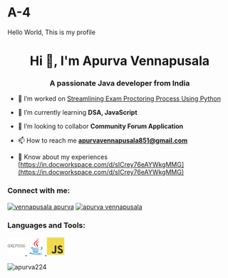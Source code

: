 # A-4
Hello World, This is my profile
<h1 align="center">Hi 👋, I'm Apurva Vennapusala</h1>
<h3 align="center">A passionate Java developer from India</h3>

- 🔭 I’m worked on [Streamlining Exam Proctoring Process Using Python](https://www.ijraset.com/best-journal/streamlining-exam-proctoring-process-using-python)

- 🌱 I’m currently learning **DSA, JavaScript**

- 👯 I’m looking to collabor **Community Forum Application**

- 📫 How to reach me **apurvavennapusala851@gmail.com**

- 📄 Know about my experiences [https://in.docworkspace.com/d/sICrey76eAYWkgMMG](https://in.docworkspace.com/d/sICrey76eAYWkgMMG)

<h3 align="left">Connect with me:</h3>
<p align="left">
<a href="https://linkedin.com/in/vennapusala apurva" target="blank"><img align="center" src="https://raw.githubusercontent.com/rahuldkjain/github-profile-readme-generator/master/src/images/icons/Social/linked-in-alt.svg" alt="vennapusala apurva" height="30" width="40" /></a>
<a href="https://instagram.com/apurva vennapusala" target="blank"><img align="center" src="https://raw.githubusercontent.com/rahuldkjain/github-profile-readme-generator/master/src/images/icons/Social/instagram.svg" alt="apurva vennapusala" height="30" width="40" /></a>
</p>

<h3 align="left">Languages and Tools:</h3>
<p align="left"> <a href="https://expressjs.com" target="_blank" rel="noreferrer"> <img src="https://raw.githubusercontent.com/devicons/devicon/master/icons/express/express-original-wordmark.svg" alt="express" width="40" height="40"/> </a> <a href="https://www.java.com" target="_blank" rel="noreferrer"> <img src="https://raw.githubusercontent.com/devicons/devicon/master/icons/java/java-original.svg" alt="java" width="40" height="40"/> </a> <a href="https://developer.mozilla.org/en-US/docs/Web/JavaScript" target="_blank" rel="noreferrer"> <img src="https://raw.githubusercontent.com/devicons/devicon/master/icons/javascript/javascript-original.svg" alt="javascript" width="40" height="40"/> </a> </p>

<p><img align="center" src="https://github-readme-stats.vercel.app/api/top-langs?username=apurva224&show_icons=true&locale=en&layout=compact" alt="apurva224" /></p>

